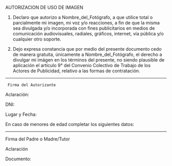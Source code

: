 AUTORIZACION DE USO DE IMAGEN

1. Declaro que autorizo a Nombre_del_Fotógrafo, a que utilice total o parcialmente mi imagen, mi voz y/o reacciones, a fin de que la misma sea divulgada y/o incorporada con fines publicitarios en medios de comunicación audiovisuales, radiales, gráficos, internet, vía pública y/o cualquier otro soporte. 


2. Dejo expresa constancia que por medio del presente documento cedo de manera gratuita, únicamente a Nombre_del_Fotógrafo, el derecho a divulgar mi imágen en los términos del presente, no siendo plausible de aplicación el artículo 9° del Convenio Colectivo de Trabajo de los Actores de Publicidad, relativo a las formas de contratación.



 



__________________________________
     Firma del Autorizante

Aclaración:

DNI:

Lugar y Fecha:


En caso de menores de edad completar los siguientes datos:





_______________________________
 Firma del Padre o Madre/Tutor

Aclaración

Documento:
